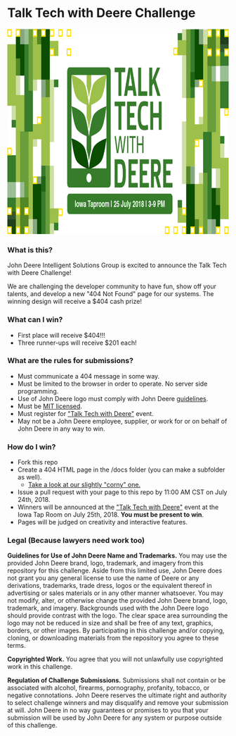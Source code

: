 # Talk Tech with Deere Challenge
<p align="center">
  <a href="https://johndeere.cvent.com/TalkTechWithDeere"><img width="888" height="466" src="/talk-tech-image.png" alt="Talk Tech with Deere. Iowa Taproom, July 25th 2018, 3-pm" /></a>
</p>

### What is this?
John Deere Intelligent Solutions Group is excited to announce the Talk Tech with Deere Challenge!

We are challenging the developer community to have fun, show off your talents, and develop a new "404 Not Found" page for our systems. The winning design will receive a $404 cash prize! 

### What can I win?
   * First place will receive $404!!!
   * Three runner-ups will receive $201 each!
   
### What are the rules for submissions?
  * Must communicate a 404 message in some way.
  * Must be limited to the browser in order to operate. No server side programming.
  * Use of John Deere logo must comply with John Deere [guidelines](#l).
  * Must be <a href="https://opensource.org/licenses/MIT">MIT licensed</a>.
  * Must register for <a href="https://johndeere.cvent.com/TalkTechWithDeere">"Talk Tech with Deere"</a> event.
  * May not be a John Deere employee, supplier, or work for or on behalf of John Deere in any way to win.
  
### How do I win?
   * Fork this repo
   * Create a 404 HTML page in the /docs folder (you can make a subfolder as well).
      * <a href="/talk-tech-challenge/old-deere-404/index.html">Take a look at our slightly "corny" one.</a> 
   * Issue a pull request with your page to this repo by 11:00 AM CST on July 24th, 2018. 
   * Winners will be announced at the <a href="https://johndeere.cvent.com/TalkTechWithDeere">"Talk Tech with Deere"</a> event at the Iowa Tap Room on July 25th, 2018. **You must be present to win**.
   * Pages will be judged on creativity and interactive features.


### Legal (Because lawyers need work too)

<a name="l"></a>**Guidelines for Use of John Deere Name and Trademarks.**
You may use the provided John Deere brand, logo, trademark, and imagery from this repository for this challenge.  Aside from this limited use, John Deere does not grant you any general license to use the name of Deere or any derivations, trademarks, trade dress, logos or the equivalent thereof in advertising or sales materials or in any other manner whatsoever.  You may not modify, alter, or otherwise change the provided John Deere brand, logo, trademark, and imagery. Backgrounds used with the John Deere logo should provide contrast with the logo. The clear space area surrounding the logo may not be reduced in size and shall be free of any text, graphics, borders, or other images. By participating in this challenge and/or copying, cloning, or downloading materials from the repository you agree to these terms.

**Copyrighted Work.** You agree that you will not unlawfully use copyrighted work in this challenge.

**Regulation of Challenge Submissions.** Submissions shall not contain or be associated with alcohol, firearms, pornography, profanity, tobacco, or negative connotations. John Deere reserves the ultimate right and authority to select challenge winners and may disqualify and remove your submission at will. John Deere in no way guarantees or promises to you that your submission will be used by John Deere for any system or purpose outside of this challenge.
